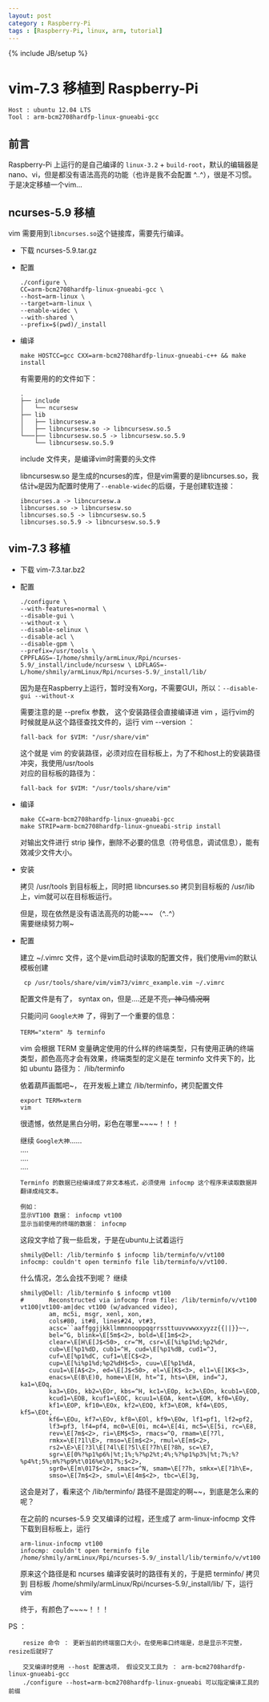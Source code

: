 ```yaml
---
layout: post
category : Raspberry-Pi
tags : [Raspberry-Pi, linux, arm, tutorial]
---
```

{% include JB/setup %}

vim-7.3 移植到 Raspberry-Pi
==========================

	Host : ubuntu 12.04 LTS
	Tool : arm-bcm2708hardfp-linux-gnueabi-gcc
	
## 前言

Raspberry-Pi 上运行的是自己编译的 `linux-3.2` + `build-root`，默认的编辑器是 nano、vi，但是都没有语法高亮的功能（也许是我不会配置 ^..^），很是不习惯。于是决定移植一个vim...

## ncurses-5.9 移植

vim 需要用到`libncurses.so`这个链接库，需要先行编译。  

*	下载 ncurses-5.9.tar.gz
	


*	配置
	
		./configure \
		CC=arm-bcm2708hardfp-linux-gnueabi-gcc \
		--host=arm-linux \
		--target=arm-linux \
		--enable-widec \
		--with-shared \
		--prefix=$(pwd)/_install
	


*	编译
		
		make HOSTCC=gcc CXX=arm-bcm2708hardfp-linux-gnueabi-c++ && make install

	有需要用的的文件如下：

		.
		├── include
		│   └── ncursesw
		├── lib
		│   ├── libncursesw.a
		│   ├── libncursesw.so -> libncursesw.so.5
		└───├── libncursesw.so.5 -> libncursesw.so.5.9
		    └── libncursesw.so.5.9

	include 文件夹，是编译vim时需要的头文件
		
	libncursesw.so 是生成的ncurses的库，但是vim需要的是libncurses.so，我估计`w`是因为配置时使用了`--enable-widec`的后缀，于是创建软连接：

		ibncurses.a -> libncursesw.a
		libncurses.so -> libncursesw.so
		libncurses.so.5 -> libncursesw.so.5
		libncurses.so.5.9 -> libncursesw.so.5.9

## vim-7.3 移植
	

*	下载 vim-7.3.tar.bz2
	


*	配置
		
		./configure \
		--with-features=normal \
		--disable-gui \
		--without-x \
		--disable-selinux \
		--disable-acl \
		--disable-gpm \
		--prefix=/usr/tools \
		CPPFLAGS=-I/home/shmily/armLinux/Rpi/ncurses-5.9/_install/include/ncursesw \ LDFLAGS=-L/home/shmily/armLinux/Rpi/ncurses-5.9/_install/lib/

	因为是在Raspberry上运行，暂时没有Xorg，不需要GUI，所以：`--disable-gui --without-x`
	
	需要注意的是 --prefix 参数， 这个安装路径会直接编译进 vim ，运行vim的时候就是从这个路径查找文件的，运行 vim --version ：

		fall-back for $VIM: "/usr/share/vim"
	
	这个就是 vim 的安装路径，必须对应在目标板上，为了不和host上的安装路径冲突，我使用/usr/tools  
	对应的目标板的路径为：
		
		fall-back for $VIM: "/usr/tools/share/vim"
	


*	编译
	
		make CC=arm-bcm2708hardfp-linux-gnueabi-gcc
		make STRIP=arm-bcm2708hardfp-linux-gnueabi-strip install

	对输出文件进行 strip 操作，删除不必要的信息（符号信息，调试信息），能有效减少文件大小。



*	安装
	
	拷贝  /usr/tools 到目标板上，同时把 libncurses.so 拷贝到目标板的 /usr/lib 上，vim就可以在目标板运行。

	但是，现在依然是没有语法高亮的功能~~~ （^..^）  
	需要继续努力啊~



*	配置
	
	建立 ~/.vimrc 文件，这个是vim启动时读取的配置文件，我们使用vim的默认模板创建

		 cp /usr/tools/share/vim/vim73/vimrc_example.vim ~/.vimrc

	配置文件是有了， syntax on，但是....还是不亮~~，神马情况啊~~

	只能问问 `Google大神` 了，得到了一个重要的信息：

		TERM="xterm" 与 terminfo
	
	vim 会根据 TERM 变量确定使用的什么样的终端类型，只有使用正确的终端类型，颜色高亮才会有效果，终端类型的定义是在 terminfo 文件夹下的，比如 ubuntu 路径为： /lib/terminfo

	依着葫芦画瓢吧~， 在开发板上建立 /lib/terminfo，拷贝配置文件
		
		export TERM=xterm
		vim

	很遗憾，依然是黑白分明，彩色在哪里~~~~！！！

	继续 `Google大神`......  
	....  
	....   
	....  

		Terminfo 的数据已经编译成了非文本格式，必须使用 infocmp 这个程序来读取数据并翻译成纯文本。
		
		例如： 
		显示VT100 数据： infocmp vt100 
		显示当前使用的终端的数据： infocmp

	这段文字给了我一些启发，于是在ubuntu上试着运行
		
		shmily@Dell: /lib/terminfo $ infocmp lib/terminfo/v/vt100
		infocmp: couldn't open terminfo file lib/terminfo/v/vt100.

	什么情况，怎么会找不到呢？ 继续

		shmily@Dell: /lib/terminfo $ infocmp vt100
		#       Reconstructed via infocmp from file: /lib/terminfo/v/vt100
		vt100|vt100-am|dec vt100 (w/advanced video),
		        am, mc5i, msgr, xenl, xon,
		        cols#80, it#8, lines#24, vt#3,
		        acsc=``aaffggjjkkllmmnnooppqqrrssttuuvvwwxxyyzz{{||}}~~,
		        bel=^G, blink=\E[5m$<2>, bold=\E[1m$<2>,
		        clear=\E[H\E[J$<50>, cr=^M, csr=\E[%i%p1%d;%p2%dr,
		        cub=\E[%p1%dD, cub1=^H, cud=\E[%p1%dB, cud1=^J,
		        cuf=\E[%p1%dC, cuf1=\E[C$<2>,
		        cup=\E[%i%p1%d;%p2%dH$<5>, cuu=\E[%p1%dA,
		        cuu1=\E[A$<2>, ed=\E[J$<50>, el=\E[K$<3>, el1=\E[1K$<3>,
		        enacs=\E(B\E)0, home=\E[H, ht=^I, hts=\EH, ind=^J, ka1=\EOq,
		        ka3=\EOs, kb2=\EOr, kbs=^H, kc1=\EOp, kc3=\EOn, kcub1=\EOD,
		        kcud1=\EOB, kcuf1=\EOC, kcuu1=\EOA, kent=\EOM, kf0=\EOy,
		        kf1=\EOP, kf10=\EOx, kf2=\EOQ, kf3=\EOR, kf4=\EOS, kf5=\EOt,
		        kf6=\EOu, kf7=\EOv, kf8=\EOl, kf9=\EOw, lf1=pf1, lf2=pf2,
		        lf3=pf3, lf4=pf4, mc0=\E[0i, mc4=\E[4i, mc5=\E[5i, rc=\E8,
		        rev=\E[7m$<2>, ri=\EM$<5>, rmacs=^O, rmam=\E[?7l,
		        rmkx=\E[?1l\E>, rmso=\E[m$<2>, rmul=\E[m$<2>,
		        rs2=\E>\E[?3l\E[?4l\E[?5l\E[?7h\E[?8h, sc=\E7,
		        sgr=\E[0%?%p1%p6%|%t;1%;%?%p2%t;4%;%?%p1%p3%|%t;7%;%?%p4%t;5%;m%?%p9%t\016%e\017%;$<2>,
		        sgr0=\E[m\017$<2>, smacs=^N, smam=\E[?7h, smkx=\E[?1h\E=,
		        smso=\E[7m$<2>, smul=\E[4m$<2>, tbc=\E[3g,

	这会是对了，看来这个 /lib/terminfo/ 路径不是固定的啊~~，到底是怎么来的呢？

	在之前的 ncurses-5.9 交叉编译的过程，还生成了  arm-linux-infocmp 文件  
	下载到目标板上，运行

		arm-linux-infocmp vt100
		infocmp: couldn't open terminfo file /home/shmily/armLinux/Rpi/ncurses-5.9/_install/lib/terminfo/v/vt100
	
	原来这个路径是和 ncurses 编译安装时的路径有关的，于是把 terminfo/ 拷贝到 目标板 /home/shmily/armLinux/Rpi/ncurses-5.9/_install/lib/ 下，运行 vim

	终于，有颜色了~~~~！！！


PS ：
		
		resize 命令 ： 更新当前的终端窗口大小，在使用串口终端是，总是显示不完整，resize后就好了
		
		交叉编译时使用 --host 配置选项， 假设交叉工具为 ： arm-bcm2708hardfp-linux-gnueabi-gcc
		./configure --host=arm-bcm2708hardfp-linux-gnueabi 可以指定编译工具的前缀
